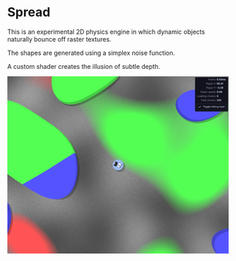 # Spread

This is an experimental 2D physics engine in which dynamic objects naturally bounce off raster textures.

The shapes are generated using a simplex noise function.

A custom shader creates the illusion of subtle depth.

![screenshot](/images/spread.webp)